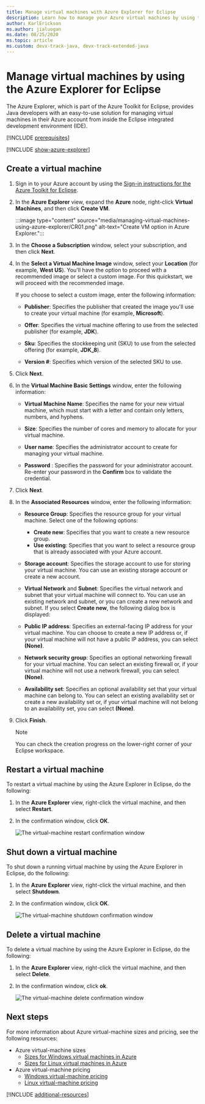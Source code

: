 ```yaml
---
title: Manage virtual machines with Azure Explorer for Eclipse
description: Learn how to manage your Azure virtual machines by using the Azure Explorer for Eclipse.
author: KarlErickson
ms.author: jialuogan
ms.date: 08/25/2020
ms.topic: article
ms.custom: devx-track-java, devx-track-extended-java
---
```


# Manage virtual machines by using the Azure Explorer for Eclipse

The Azure Explorer, which is part of the Azure Toolkit for Eclipse, provides Java developers with an easy-to-use solution for managing virtual machines in their Azure account from inside the Eclipse integrated development environment (IDE).

[!INCLUDE [prerequisites](includes/prerequisites.md)]

[!INCLUDE [show-azure-explorer](includes/show-azure-explorer.md)]

## Create a virtual machine

1. Sign in to your Azure account by using the [Sign-in instructions for the Azure Toolkit for Eclipse](./sign-in-instructions.md).

1. In the **Azure Explorer** view, expand the **Azure** node, right-click **Virtual Machines**, and then click **Create VM**.

   :::image type="content" source="media/managing-virtual-machines-using-azure-explorer/CR01.png" alt-text="Create VM option in Azure Explorer.":::

1. In the **Choose a Subscription** window, select your subscription, and then click **Next**.

1. In the **Select a Virtual Machine Image** window, select your **Location** (for example, **West US**). You'll have the option to proceed with a recommended image or select a custom image. For this quickstart, we will proceed with the recommended image. 

   If you choose to select a custom image, enter the following information:
   * **Publisher**: Specifies the publisher that created the image you'll use to create your virtual machine (for example, **Microsoft**).

   * **Offer**: Specifies the virtual machine offering to use from the selected publisher (for example, **JDK**).

   * **Sku**: Specifies the stockkeeping unit (SKU) to use from the selected offering (for example, **JDK_8**).

   * **Version #**: Specifies which version of the selected SKU to use.

1. Click **Next**.

1. In the **Virtual Machine Basic Settings** window, enter the following information:

   * **Virtual Machine Name**: Specifies the name for your new virtual machine, which must start with a letter and contain only letters, numbers, and hyphens.

   * **Size**: Specifies the number of cores and memory to allocate for your virtual machine.

   * **User name**: Specifies the administrator account to create for managing your virtual machine.

   * **Password** : Specifies the password for your administrator account. Re-enter your password in the **Confirm** box to validate the credential.

1. Click **Next**.

1. In the **Associated Resources** window, enter the following information:
   * **Resource Group**: Specifies the resource group for your virtual machine. Select one of the following options:
      * **Create new**: Specifies that you want to create a new resource group.
      * **Use existing**: Specifies that you want to select a resource group that is already associated with your Azure account.

   * **Storage account**: Specifies the storage account to use for storing your virtual machine. You can use an existing storage account or create a new account.

   * **Virtual Network** and **Subnet**: Specifies the virtual network and subnet that your virtual machine will connect to. You can use an existing network and subnet, or you can create a new network and subnet. If you select **Create new**, the following dialog box is displayed:

   * **Public IP address**: Specifies an external-facing IP address for your virtual machine. You can choose to create a new IP address or, if your virtual machine will not have a public IP address, you can select **(None)**.

   * **Network security group**: Specifies an optional networking firewall for your virtual machine. You can select an existing firewall or, if your virtual machine will not use a network firewall, you can select **(None)**.

   * **Availability set**: Specifies an optional availability set that your virtual machine can belong to. You can select an existing availability set or create a new availability set or, if your virtual machine will not belong to an availability set, you can select **(None)**.

10. Click **Finish**.  

      > [!NOTE]
      > You can check the creation progress on the lower-right corner of your Eclipse workspace.

## Restart a virtual machine

To restart a virtual machine by using the Azure Explorer in Eclipse, do the following:

1. In the **Azure Explorer** view, right-click the virtual machine, and then select **Restart**.

1. In the confirmation window, click **OK**.

   ![The virtual-machine restart confirmation window](media/managing-virtual-machines-using-azure-explorer/RE02.png)

## Shut down a virtual machine

To shut down a running virtual machine by using the Azure Explorer in Eclipse, do the following:

1. In the **Azure Explorer** view, right-click the virtual machine, and then select **Shutdown**.

1. In the confirmation window, click **OK**.

   ![The virtual-machine shutdown confirmation window](media/managing-virtual-machines-using-azure-explorer/SH02.png)

## Delete a virtual machine

To delete a virtual machine by using the Azure Explorer in Eclipse, do the following:

1. In the **Azure Explorer** view, right-click the virtual machine, and then select **Delete**.

1. In the confirmation window, click **ok**.

   ![The virtual-machine delete confirmation window](media/managing-virtual-machines-using-azure-explorer/DE02.png)

## Next steps

For more information about Azure virtual-machine sizes and pricing, see the following resources:

* Azure virtual-machine sizes
  * [Sizes for Windows virtual machines in Azure]
  * [Sizes for Linux virtual machines in Azure]
* Azure virtual-machine pricing
  * [Windows virtual-machine pricing]
  * [Linux virtual-machine pricing]

[!INCLUDE [additional-resources](includes/additional-resources.md)]

<!-- URL List -->

[Sizes for Windows virtual machines in Azure]: /azure/virtual-machines/sizes
[Sizes for Linux virtual machines in Azure]: /azure/virtual-machines/sizes
[Windows virtual-machine pricing]: https://azure.microsoft.com/pricing/details/virtual-machines/windows/
[Linux virtual-machine pricing]: https://azure.microsoft.com/pricing/details/virtual-machines/linux/

<!-- IMG List -->

[RE01]: media/managing-virtual-machines-using-azure-explorer/RE01.png
[RE02]: media/managing-virtual-machines-using-azure-explorer/RE02.png

[SH01]: media/managing-virtual-machines-using-azure-explorer/SH01.png
[SH02]: media/managing-virtual-machines-using-azure-explorer/SH02.png

[DE01]: media/managing-virtual-machines-using-azure-explorer/DE01.png
[DE02]: media/managing-virtual-machines-using-azure-explorer/DE02.png

[CR01]: media/managing-virtual-machines-using-azure-explorer/CR01.png
[CR02]: media/managing-virtual-machines-using-azure-explorer/CR02.png
[CR03]: media/managing-virtual-machines-using-azure-explorer/CR03.png
[CR04]: media/managing-virtual-machines-using-azure-explorer/CR04.png
[CR05]: media/managing-virtual-machines-using-azure-explorer/CR05.png
[CR06]: media/managing-virtual-machines-using-azure-explorer/CR06.png
[CR07]: media/managing-virtual-machines-using-azure-explorer/CR07.png
[CR08]: media/managing-virtual-machines-using-azure-explorer/CR08.png
